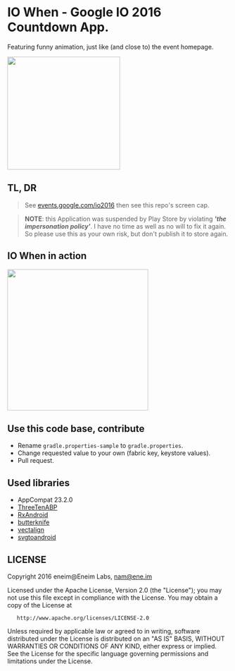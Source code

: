 # IO When - Google IO 2016 Countdown App.

Featuring funny animation, just like (and close to) the event homepage.

<img src="https://raw.githubusercontent.com/eneim/Google_io_2016_timer/master/art/web_hi_res_512.png?token=ABsaZkzdX0XlNAYS0w9QCjVoVkIY4zr8ks5W5ETbwA%3D%3D" width="256">

## TL, DR

> See [events.google.com/io2016](events.google.com/io2016) then see this repo's screen cap.

> **NOTE**: this Application was suspended by Play Store by violating ***'the impersonation policy'***. I have no time as well as no will to fix it again. So please use this as your own risk, but don't publish it to store again.

## IO When in action

<img src="https://raw.githubusercontent.com/eneim/Google_io_2016_timer/master/art/screen_record.gif?token=ABsaZq7z-Y88972vpgS6YKK-2J2rsFjtks5W5El9wA%3D%3D" width="320">

## Use this code base, contribute

- Rename ```gradle.properties-sample``` to ```gradle.properties```.
- Change requested value to your own (fabric key, keystore values).
- Pull request.

## Used libraries

- AppCompat 23.2.0
- [ThreeTenABP](https://github.com/JakeWharton/ThreeTenABP)
- [RxAndroid](https://github.com/ReactiveX/RxAndroid)
- [butterknife](jakewharton.github.io/butterknife/)
- [vectalign](https://github.com/bonnyfone/vectalign)
- [svgtoandroid](https://codecrafted.net/svgtoandroid)

## LICENSE

Copyright 2016 eneim@Eneim Labs, nam@ene.im

Licensed under the Apache License, Version 2.0 (the "License");
you may not use this file except in compliance with the License.
You may obtain a copy of the License at
 
       http://www.apache.org/licenses/LICENSE-2.0
       
Unless required by applicable law or agreed to in writing, software
distributed under the License is distributed on an "AS IS" BASIS,
WITHOUT WARRANTIES OR CONDITIONS OF ANY KIND, either express or implied.
See the License for the specific language governing permissions and
limitations under the License.
